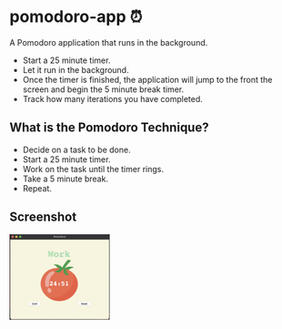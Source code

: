 # pomodoro-app ⏰

A Pomodoro application that runs in the background.

- Start a 25 minute timer.
- Let it run in the background.
- Once the timer is finished, the application will jump to the front the screen and begin the 5 minute break timer.
- Track how many iterations you have completed.

## What is the Pomodoro Technique?

- Decide on a task to be done.
- Start a 25 minute timer.
- Work on the task until the timer rings.
- Take a 5 minute break.
- Repeat.

## Screenshot

<img alt="Pong Game Screenshot" width=35% src="pomodoro_app_screenshot.png" />
